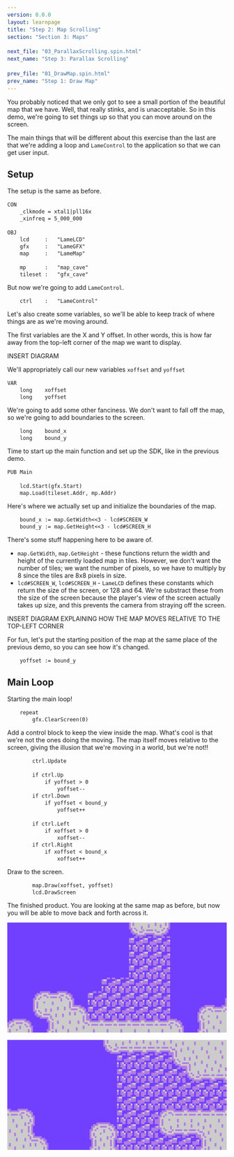 ```yaml
---
version: 0.0.0
layout: learnpage
title: "Step 2: Map Scrolling"
section: "Section 3: Maps"

next_file: "03_ParallaxScrolling.spin.html"
next_name: "Step 3: Parallax Scrolling"

prev_file: "01_DrawMap.spin.html"
prev_name: "Step 1: Draw Map"
---
```


You probably noticed that we only got to see a small portion of the beautiful map that we have. Well, that really stinks, and is unacceptable. So in this demo, we're going to set things up so that you can move around on the screen.

The main things that will be different about this exercise than the last are that we're adding a loop and `LameControl` to the application so that we can get user input.

## Setup

The setup is the same as before.

    CON
        _clkmode = xtal1|pll16x
        _xinfreq = 5_000_000

    OBJ
        lcd     :   "LameLCD"
        gfx     :   "LameGFX"
        map     :   "LameMap"

        mp      :   "map_cave"
        tileset :   "gfx_cave"

But now we're going to add `LameControl`.

        ctrl    :   "LameControl"

Let's also create some variables, so we'll be able to keep track of where things are as we're moving around.

The first variables are the X and Y offset. In other words, this is how far away from the top-left corner of the map we want to display.

INSERT DIAGRAM

We'll appropriately call our new variables `xoffset` and `yoffset`

    VAR
        long    xoffset
        long    yoffset

We're going to add some other fanciness. We don't want to fall off the map, so we're going to add boundaries to the screen.

        long    bound_x
        long    bound_y

Time to start up the main function and set up the SDK, like in the previous demo.

    PUB Main

        lcd.Start(gfx.Start)
        map.Load(tileset.Addr, mp.Addr)

Here's where we actually set up and initialize the boundaries of the map.

        bound_x := map.GetWidth<<3 - lcd#SCREEN_W
        bound_y := map.GetHeight<<3 - lcd#SCREEN_H

There's some stuff happening here to be aware of.

 * `map.GetWidth`, `map.GetHeight` - these functions return the width and height of the currently loaded map in tiles. However, we don't want the number of tiles; we want the number of pixels, so we have to multiply by 8 since the tiles are 8x8 pixels in size.
 * `lcd#SCREEN_W`, `lcd#SCREEN_H` - `LameLCD` defines these constants which return the size of the screen, or 128 and 64. We're substract these from the size of the screen because the player's view of the screen actually takes up size, and this prevents the camera from straying off the screen.

 INSERT DIAGRAM EXPLAINING HOW THE MAP MOVES RELATIVE TO THE TOP-LEFT CORNER

For fun, let's put the starting position of the map at the same place of the previous demo, so you can see how it's changed.

        yoffset := bound_y

## Main Loop

Starting the main loop!

        repeat
            gfx.ClearScreen(0)

Add a control block to keep the view inside the map. What's cool is that we're not the ones doing the moving. The map itself moves relative to the screen, giving the illusion that we're moving in a world, but we're not!!

            ctrl.Update

            if ctrl.Up
                if yoffset > 0
                    yoffset--
            if ctrl.Down
                if yoffset < bound_y
                    yoffset++

            if ctrl.Left
                if xoffset > 0
                    xoffset--
            if ctrl.Right
                if xoffset < bound_x
                    xoffset++

Draw to the screen.

            map.Draw(xoffset, yoffset)
            lcd.DrawScreen

The finished product. You are looking at the same map as before, but now you will be able to move back and forth across it.

![Somewhere else.](screenshots/pic2.png)

![Somewhere more else.](screenshots/pic4.png)
